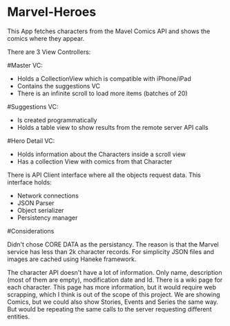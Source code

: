 # Marvel-Heroes
This App fetches characters from the Mavel Comics API and shows the comics where they appear.

There are 3 View Controllers:

#Master VC:
- Holds a CollectionView which is compatible with iPhone/iPad
- Contains the suggestions VC
- There is an infinite scroll to load more items (batches of 20)

#Suggestions VC:
- Is created programmatically
- Holds a table view to show results from the remote server API calls

#Hero Detail VC:
- Holds information about the Characters inside a scroll view
- Has a collection View with comics from that Character


There is API Client interface where all the objects request data. 
This interface holds:

- Network connections
- JSON Parser
- Object serializer
- Persistency manager

#Considerations

Didn't chose CORE DATA as the persistancy. The reason is that the Marvel service has less than 2k character records. 
For simplicity JSON files and images are cached using Haneke framework. 


The character API doesn't have a lot of information. Only name, description (most of them are empty), modification date and Id. 
There is a wiki page for each character. This page has more information, but it would require web scrapping, which I think is out of the scope of this project.
We are showing Comics, but we could also show Stories, Events and Series the same way. But would be repeating the same calls to the server requesting different entities.



